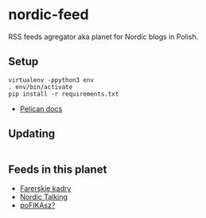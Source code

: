 # nordic-feed
RSS feeds agregator aka planet for Nordic blogs in Polish.

## Setup

```
virtualenv -ppython3 env
. env/bin/activate
pip install -r requirements.txt
```

* [Pelican docs](https://docs.getpelican.com/en/stable/install.html)

## Updating

```

```

## Feeds in this planet

* [Farerskie kadry](https://farerskiekadry.pl/feed)
* [Nordic Talking](https://nordic-talking.pl/feed/)
* [poFIKAsz?](https://pofikasz.pl/feed/)
